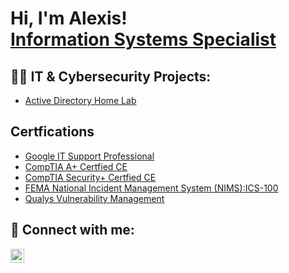 <h1>Hi, I'm Alexis! <br/><a href="https://github.com/AlexisDillon">Information Systems Specialist </a>

<h2>👨‍💻 IT & Cybersecurity Projects:</h2>

  - [Active Directory Home Lab](https://github.com/AlexisDillon/ActiveDirectoryLab)


<h2> Certfications </h2>

- [Google IT Support Professional](https://www.credly.com/badges/351fea79-758c-48ae-af37-a1000278e548/linked_in_profile)
- [ CompTIA A+ Certfied CE](https://www.credly.com/badges/76647aa2-b681-4a59-a2ca-94a05c4e130a/public_url)
- [ CompTIA Security+ Certfied CE](https://www.credly.com/badges/30e79885-a5f1-4f47-a691-9fd6ebc57092/linked_in_profile)
- [ FEMA National Incident Management System (NIMS):ICS-100](https://www.linkedin.com/posts/alexisdillon_i-passed-my-exam-i-happy-to-share-that-activity-7234907274278797312-QFkb?utm_source=share&utm_medium=member_ios)
- [ Qualys Vulnerability Management](https://www.linkedin.com/posts/alexisdillon_i-am-proud-to-announce-my-completion-of-qualys-activity-7235425903206400000-cUwP?utm_source=share&utm_medium=member_ios)


<h2> 🤳 Connect with me:</h2>

[<img align="left" alt="alexisdillon | LinkedIn" width="22px" src="https://cdn.jsdelivr.net/npm/simple-icons@v3/icons/linkedin.svg" />][linkedin]


[linkedin]: https://linkedin.com/in/alexisdillon



